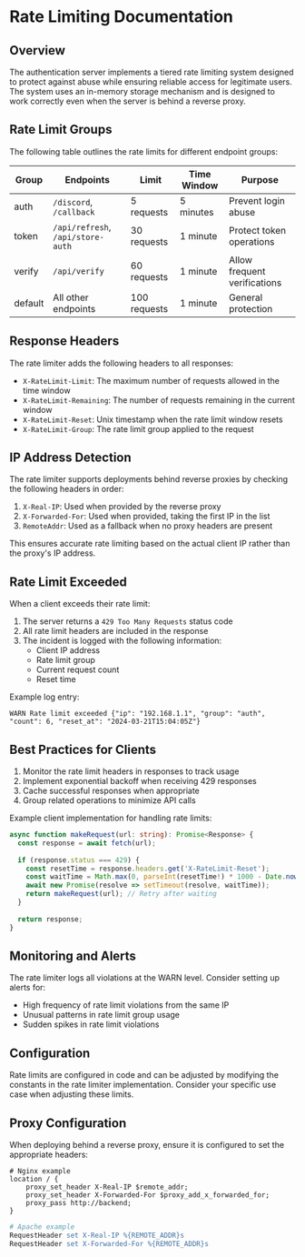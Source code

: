 # Rate Limiting Documentation

## Overview

The authentication server implements a tiered rate limiting system designed to protect against abuse while ensuring reliable access for legitimate users. The system uses an in-memory storage mechanism and is designed to work correctly even when the server is behind a reverse proxy.

## Rate Limit Groups

The following table outlines the rate limits for different endpoint groups:

| Group | Endpoints | Limit | Time Window | Purpose |
|-------|-----------|-------|-------------|----------|
| auth | `/discord`, `/callback` | 5 requests | 5 minutes | Prevent login abuse |
| token | `/api/refresh`, `/api/store-auth` | 30 requests | 1 minute | Protect token operations |
| verify | `/api/verify` | 60 requests | 1 minute | Allow frequent verifications |
| default | All other endpoints | 100 requests | 1 minute | General protection |

## Response Headers

The rate limiter adds the following headers to all responses:

- `X-RateLimit-Limit`: The maximum number of requests allowed in the time window
- `X-RateLimit-Remaining`: The number of requests remaining in the current window
- `X-RateLimit-Reset`: Unix timestamp when the rate limit window resets
- `X-RateLimit-Group`: The rate limit group applied to the request

## IP Address Detection

The rate limiter supports deployments behind reverse proxies by checking the following headers in order:

1. `X-Real-IP`: Used when provided by the reverse proxy
2. `X-Forwarded-For`: Used when provided, taking the first IP in the list
3. `RemoteAddr`: Used as a fallback when no proxy headers are present

This ensures accurate rate limiting based on the actual client IP rather than the proxy's IP address.

## Rate Limit Exceeded

When a client exceeds their rate limit:

1. The server returns a `429 Too Many Requests` status code
2. All rate limit headers are included in the response
3. The incident is logged with the following information:
   - Client IP address
   - Rate limit group
   - Current request count
   - Reset time

Example log entry:
```
WARN Rate limit exceeded {"ip": "192.168.1.1", "group": "auth", "count": 6, "reset_at": "2024-03-21T15:04:05Z"}
```

## Best Practices for Clients

1. Monitor the rate limit headers in responses to track usage
2. Implement exponential backoff when receiving 429 responses
3. Cache successful responses when appropriate
4. Group related operations to minimize API calls

Example client implementation for handling rate limits:

```typescript
async function makeRequest(url: string): Promise<Response> {
  const response = await fetch(url);
  
  if (response.status === 429) {
    const resetTime = response.headers.get('X-RateLimit-Reset');
    const waitTime = Math.max(0, parseInt(resetTime!) * 1000 - Date.now());
    await new Promise(resolve => setTimeout(resolve, waitTime));
    return makeRequest(url); // Retry after waiting
  }
  
  return response;
}
```

## Monitoring and Alerts

The rate limiter logs all violations at the WARN level. Consider setting up alerts for:

- High frequency of rate limit violations from the same IP
- Unusual patterns in rate limit group usage
- Sudden spikes in rate limit violations

## Configuration

Rate limits are configured in code and can be adjusted by modifying the constants in the rate limiter implementation. Consider your specific use case when adjusting these limits.

## Proxy Configuration

When deploying behind a reverse proxy, ensure it is configured to set the appropriate headers:

```nginx
# Nginx example
location / {
    proxy_set_header X-Real-IP $remote_addr;
    proxy_set_header X-Forwarded-For $proxy_add_x_forwarded_for;
    proxy_pass http://backend;
}
```

```apache
# Apache example
RequestHeader set X-Real-IP %{REMOTE_ADDR}s
RequestHeader set X-Forwarded-For %{REMOTE_ADDR}s
``` 